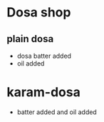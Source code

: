 # Dosa shop

## plain dosa

* dosa batter added
* oil added

# karam-dosa

* batter added and oil added
